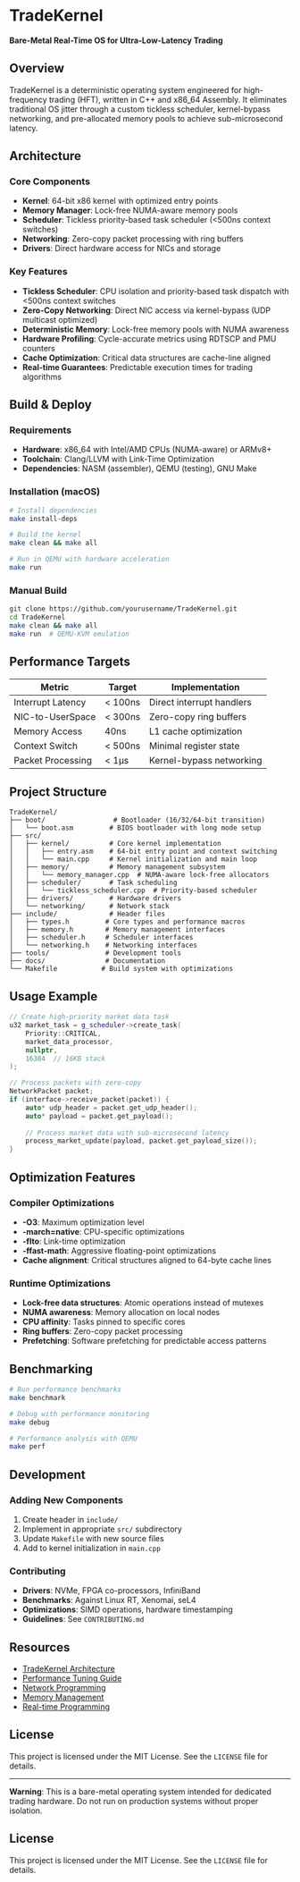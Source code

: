 # TradeKernel
**Bare-Metal Real-Time OS for Ultra-Low-Latency Trading**

## Overview
TradeKernel is a deterministic operating system engineered for high-frequency trading (HFT), written in C++ and x86_64 Assembly. It eliminates traditional OS jitter through a custom tickless scheduler, kernel-bypass networking, and pre-allocated memory pools to achieve sub-microsecond latency.

## Architecture

### Core Components
- **Kernel**: 64-bit x86 kernel with optimized entry points
- **Memory Manager**: Lock-free NUMA-aware memory pools
- **Scheduler**: Tickless priority-based task scheduler (<500ns context switches)
- **Networking**: Zero-copy packet processing with ring buffers
- **Drivers**: Direct hardware access for NICs and storage

### Key Features
* **Tickless Scheduler**: CPU isolation and priority-based task dispatch with <500ns context switches
* **Zero-Copy Networking**: Direct NIC access via kernel-bypass (UDP multicast optimized)
* **Deterministic Memory**: Lock-free memory pools with NUMA awareness
* **Hardware Profiling**: Cycle-accurate metrics using RDTSCP and PMU counters
* **Cache Optimization**: Critical data structures are cache-line aligned
* **Real-time Guarantees**: Predictable execution times for trading algorithms

## Build & Deploy

### Requirements
* **Hardware**: x86_64 with Intel/AMD CPUs (NUMA-aware) or ARMv8+
* **Toolchain**: Clang/LLVM with Link-Time Optimization
* **Dependencies**: NASM (assembler), QEMU (testing), GNU Make

### Installation (macOS)
```bash
# Install dependencies
make install-deps

# Build the kernel
make clean && make all

# Run in QEMU with hardware acceleration
make run
```

### Manual Build
```bash
git clone https://github.com/yourusername/TradeKernel.git  
cd TradeKernel  
make clean && make all
make run  # QEMU-KVM emulation
```

## Performance Targets

| Metric | Target | Implementation |
|--------|--------|----------------|
| Interrupt Latency | < 100ns | Direct interrupt handlers |
| NIC-to-UserSpace | < 300ns | Zero-copy ring buffers |
| Memory Access | 40ns | L1 cache optimization |
| Context Switch | < 500ns | Minimal register state |
| Packet Processing | < 1μs | Kernel-bypass networking |

## Project Structure

```
TradeKernel/
├── boot/                 # Bootloader (16/32/64-bit transition)
│   └── boot.asm         # BIOS bootloader with long mode setup
├── src/
│   ├── kernel/          # Core kernel implementation
│   │   ├── entry.asm    # 64-bit entry point and context switching
│   │   └── main.cpp     # Kernel initialization and main loop
│   ├── memory/          # Memory management subsystem
│   │   └── memory_manager.cpp  # NUMA-aware lock-free allocators
│   ├── scheduler/       # Task scheduling
│   │   └── tickless_scheduler.cpp  # Priority-based scheduler
│   ├── drivers/         # Hardware drivers
│   └── networking/      # Network stack
├── include/             # Header files
│   ├── types.h         # Core types and performance macros
│   ├── memory.h        # Memory management interfaces
│   ├── scheduler.h     # Scheduler interfaces
│   └── networking.h    # Networking interfaces
├── tools/              # Development tools
├── docs/               # Documentation
└── Makefile           # Build system with optimizations
```

## Usage Example

```cpp
// Create high-priority market data task
u32 market_task = g_scheduler->create_task(
    Priority::CRITICAL,
    market_data_processor,
    nullptr,
    16384  // 16KB stack
);

// Process packets with zero-copy
NetworkPacket packet;
if (interface->receive_packet(packet)) {
    auto* udp_header = packet.get_udp_header();
    auto* payload = packet.get_payload();
    
    // Process market data with sub-microsecond latency
    process_market_update(payload, packet.get_payload_size());
}
```

## Optimization Features

### Compiler Optimizations
- **-O3**: Maximum optimization level
- **-march=native**: CPU-specific optimizations
- **-flto**: Link-time optimization
- **-ffast-math**: Aggressive floating-point optimizations
- **Cache alignment**: Critical structures aligned to 64-byte cache lines

### Runtime Optimizations
- **Lock-free data structures**: Atomic operations instead of mutexes
- **NUMA awareness**: Memory allocation on local nodes
- **CPU affinity**: Tasks pinned to specific cores
- **Ring buffers**: Zero-copy packet processing
- **Prefetching**: Software prefetching for predictable access patterns

## Benchmarking

```bash
# Run performance benchmarks
make benchmark

# Debug with performance monitoring
make debug

# Performance analysis with QEMU
make perf
```

## Development

### Adding New Components
1. Create header in `include/`
2. Implement in appropriate `src/` subdirectory
3. Update `Makefile` with new source files
4. Add to kernel initialization in `main.cpp`

### Contributing
- **Drivers**: NVMe, FPGA co-processors, InfiniBand
- **Benchmarks**: Against Linux RT, Xenomai, seL4
- **Optimizations**: SIMD operations, hardware timestamping
- **Guidelines**: See `CONTRIBUTING.md`

## Resources
- [TradeKernel Architecture](docs/architecture.md)
- [Performance Tuning Guide](docs/performance.md)
- [Network Programming](docs/networking.md)
- [Memory Management](docs/memory.md)
- [Real-time Programming](docs/realtime.md)

## License

This project is licensed under the MIT License. See the `LICENSE` file for details.

---

**Warning**: This is a bare-metal operating system intended for dedicated trading hardware. Do not run on production systems without proper isolation.

## License

This project is licensed under the MIT License. See the `LICENSE` file for details.
